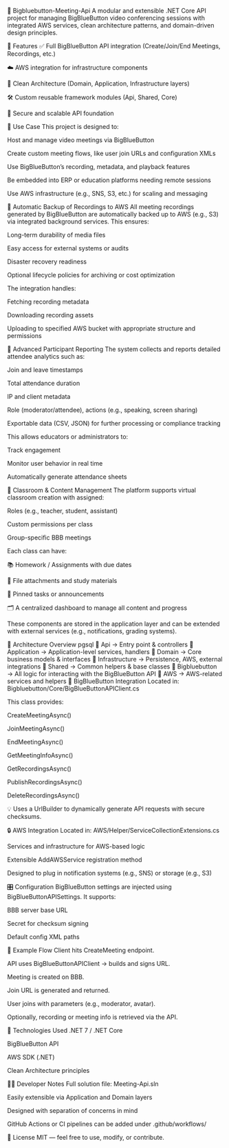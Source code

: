 🧩 Bigbluebutton-Meeting-Api
A modular and extensible .NET Core API project for managing BigBlueButton video conferencing sessions with integrated AWS services, clean architecture patterns, and domain-driven design principles.

🚀 Features
✅ Full BigBlueButton API integration (Create/Join/End Meetings, Recordings, etc.)

☁️ AWS integration for infrastructure components

🧱 Clean Architecture (Domain, Application, Infrastructure layers)

🛠️ Custom reusable framework modules (Api, Shared, Core)

🔐 Secure and scalable API foundation

🧪 Use Case
This project is designed to:

Host and manage video meetings via BigBlueButton

Create custom meeting flows, like user join URLs and configuration XMLs

Use BigBlueButton’s recording, metadata, and playback features

Be embedded into ERP or education platforms needing remote sessions

Use AWS infrastructure (e.g., SNS, S3, etc.) for scaling and messaging

📁 Automatic Backup of Recordings to AWS
All meeting recordings generated by BigBlueButton are automatically backed up to AWS (e.g., S3) via integrated background services. This ensures:

Long-term durability of media files

Easy access for external systems or audits

Disaster recovery readiness

Optional lifecycle policies for archiving or cost optimization

The integration handles:

Fetching recording metadata

Downloading recording assets

Uploading to specified AWS bucket with appropriate structure and permissions

👥 Advanced Participant Reporting
The system collects and reports detailed attendee analytics such as:

Join and leave timestamps

Total attendance duration

IP and client metadata

Role (moderator/attendee), actions (e.g., speaking, screen sharing)

Exportable data (CSV, JSON) for further processing or compliance tracking

This allows educators or administrators to:

Track engagement

Monitor user behavior in real time

Automatically generate attendance sheets

🏫 Classroom & Content Management
The platform supports virtual classroom creation with assigned:

Roles (e.g., teacher, student, assistant)

Custom permissions per class

Group-specific BBB meetings

Each class can have:

📚 Homework / Assignments with due dates

📎 File attachments and study materials

📌 Pinned tasks or announcements

🗂️ A centralized dashboard to manage all content and progress

These components are stored in the application layer and can be extended with external services (e.g., notifications, grading systems).

🧱 Architecture Overview
pgsql
📁 Api                 → Entry point & controllers
📁 Application         → Application-level services, handlers
📁 Domain              → Core business models & interfaces
📁 Infrastructure      → Persistence, AWS, external integrations
📁 Shared              → Common helpers & base classes
📁 Bigbluebutton       → All logic for interacting with the BigBlueButton API
📁 AWS                 → AWS-related services and helpers
🔗 BigBlueButton Integration
Located in: Bigbluebutton/Core/BigBlueButtonAPIClient.cs

This class provides:

CreateMeetingAsync()

JoinMeetingAsync()

EndMeetingAsync()

GetMeetingInfoAsync()

GetRecordingsAsync()

PublishRecordingsAsync()

DeleteRecordingsAsync()

💡 Uses a UrlBuilder to dynamically generate API requests with secure checksums.

🔒 AWS Integration
Located in: AWS/Helper/ServiceCollectionExtensions.cs

Services and infrastructure for AWS-based logic

Extensible AddAWSService registration method

Designed to plug in notification systems (e.g., SNS) or storage (e.g., S3)

🎛️ Configuration
BigBlueButton settings are injected using BigBlueButtonAPISettings. It supports:

BBB server base URL

Secret for checksum signing

Default config XML paths

🧪 Example Flow
Client hits CreateMeeting endpoint.

API uses BigBlueButtonAPIClient → builds and signs URL.

Meeting is created on BBB.

Join URL is generated and returned.

User joins with parameters (e.g., moderator, avatar).

Optionally, recording or meeting info is retrieved via the API.

📌 Technologies Used
.NET 7 / .NET Core

BigBlueButton API

AWS SDK (.NET)

Clean Architecture principles

🧑‍💻 Developer Notes
Full solution file: Meeting-Api.sln

Easily extensible via Application and Domain layers

Designed with separation of concerns in mind

GitHub Actions or CI pipelines can be added under .github/workflows/ 

📄 License
MIT — feel free to use, modify, or contribute.
